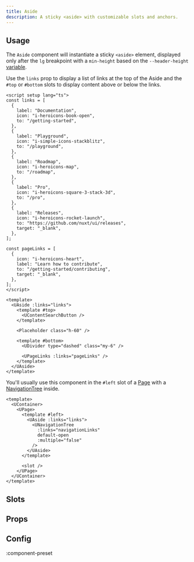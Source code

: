 ```yaml
---
title: Aside
description: A sticky <aside> with customizable slots and anchors.
---
```


## Usage

The `Aside` component will instantiate a sticky `<aside>` element, displayed only after the `lg` breakpoint with a `min-height` based on the `--header-height` [variable](/getting-started/theming#variables).

Use the `links` prop to display a list of links at the top of the Aside and the `#top` or `#bottom` slots to display content above or below the links.

```vue [examples/aside.vue]
<script setup lang="ts">
const links = [
  {
    label: "Documentation",
    icon: "i-heroicons-book-open",
    to: "/getting-started",
  },
  {
    label: "Playground",
    icon: "i-simple-icons-stackblitz",
    to: "/playground",
  },
  {
    label: "Roadmap",
    icon: "i-heroicons-map",
    to: "/roadmap",
  },
  {
    label: "Pro",
    icon: "i-heroicons-square-3-stack-3d",
    to: "/pro",
  },
  {
    label: "Releases",
    icon: "i-heroicons-rocket-launch",
    to: "https://github.com/nuxt/ui/releases",
    target: "_blank",
  },
];

const pageLinks = [
  {
    icon: "i-heroicons-heart",
    label: "Learn how to contribute",
    to: "/getting-started/contributing",
    target: "_blank",
  },
];
</script>

<template>
  <UAside :links="links">
    <template #top>
      <UContentSearchButton />
    </template>

    <Placeholder class="h-60" />

    <template #bottom>
      <UDivider type="dashed" class="my-6" />

      <UPageLinks :links="pageLinks" />
    </template>
  </UAside>
</template>
```

You'll usually use this component in the `#left` slot of a [Page](/ui/components/page) with a [NavigationTree](/ui/components/navigation-tree) inside.

```vue [layouts/docs.vue]
<template>
  <UContainer>
    <UPage>
      <template #left>
        <UAside :links="links">
          <UNavigationTree
            :links="navigationLinks"
            default-open
            :multiple="false"
          />
        </UAside>
      </template>

      <slot />
    </UPage>
  </UContainer>
</template>
```

## Slots
<!-- component-slots -->

## Props
<!-- component-props -->

## Config
:component-preset